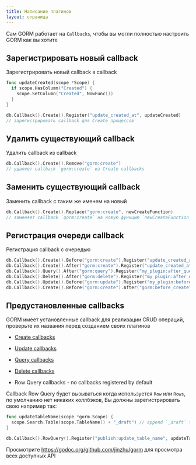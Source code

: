 ```yaml
---
title: Написание плагинов
layout: страница
---
```


Сам GORM работает на `Callbacks`, чтобы вы могли полностью настроить GORM как вы хотите

## Зарегистрировать новый callback

Зарегистрировать новый callback в callback

```go
func updateCreated(scope *Scope) {
  if scope.HasColumn("Created") {
    scope.SetColumn("Created", NowFunc())
  }
}

db.Callback().Create().Register("update_created_at", updateCreated)
// зарегистрировать callback для Create процессов
```

## Удалить существующий callback

Удалить callback из callback

```go
db.Callback().Create().Remove("gorm:create")
// удаляет callback `gorm:create` из Create callbacks
```

## Заменить существующий callback

Заменить callback с таким же именем на новый

```go
db.Callback().Create().Replace("gorm:create", newCreateFunction)
// заменяет callback `gorm:create` на новую функцию `newCreateFunction` для Create процесса
```

## Регистрация очереди callback

Регистрация callback с очередью

```go
db.Callback().Create().Before("gorm:create").Register("update_created_at", updateCreated)
db.Callback().Create().After("gorm:create").Register("update_created_at", updateCreated)
db.Callback().Query().After("gorm:query").Register("my_plugin:after_query", afterQuery)
db.Callback().Delete().After("gorm:delete").Register("my_plugin:after_delete", afterDelete)
db.Callback().Update().Before("gorm:update").Register("my_plugin:before_update", beforeUpdate)
db.Callback().Create().Before("gorm:create").After("gorm:before_create").Register("my_plugin:before_create", beforeCreate)
```

## Предустановленные callbacks

GORM имеет установленные callback для реализации CRUD операций, проверьте их названия перед созданием своих плагинов

- [Create callbacks](https://github.com/jinzhu/gorm/blob/master/callback_create.go)

- [Update callbacks](https://github.com/jinzhu/gorm/blob/master/callback_update.go)

- [Query callbacks](https://github.com/jinzhu/gorm/blob/master/callback_query.go)

- [Delete callbacks](https://github.com/jinzhu/gorm/blob/master/callback_delete.go)

- Row Query callbacks - no callbacks registered by default

Callback Row Query будет вызываться когда используется `Row` или `Rows`, по умолчанию нет никаких коллбэков, Вы должны зарегистрировать свою например так:

```go
func updateTableName(scope *gorm.Scope) {
  scope.Search.Table(scope.TableName() + "_draft") // append `_draft` to table name
}

db.Callback().RowQuery().Register("publish:update_table_name", updateTableName)
```

Просмотрите <https://godoc.org/github.com/jinzhu/gorm> для просмотра всех доступных API